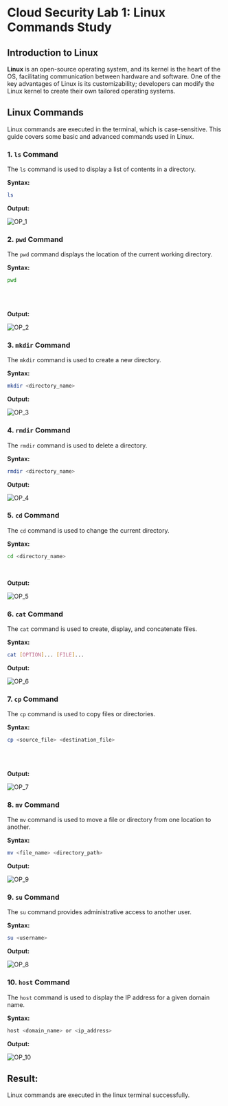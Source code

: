# Cloud Security Lab 1: Linux Commands Study

## Introduction to Linux

**Linux** is an open-source operating system, and its kernel is the heart of the OS, facilitating communication between hardware and software. One of the key advantages of Linux is its customizability; developers can modify the Linux kernel to create their own tailored operating systems.

## Linux Commands

Linux commands are executed in the terminal, which is case-sensitive. This guide covers some basic and advanced commands used in Linux.

### 1. `ls` Command

The `ls` command is used to display a list of contents in a directory.

**Syntax:** 

```bash
ls
```

**Output:**

![OP_1](https://github.com/user-attachments/assets/5d344db6-ae34-4394-b4b8-12a61c2d7ed8)


### 2. `pwd` Command

The `pwd` command displays the location of the current working directory.

**Syntax:**

```bash
pwd
```
<br>
<br>

**Output:**

![OP_2](https://github.com/user-attachments/assets/dffd8bd8-6d2d-46be-bc39-39e247cb678d)


### 3. `mkdir` Command

The `mkdir` command is used to create a new directory.

**Syntax:**

```bash
mkdir <directory_name>
```

**Output:**

![OP_3](https://github.com/user-attachments/assets/de1c39be-2660-4aba-89b3-61fe7a2d9782)


### 4. `rmdir` Command

The `rmdir` command is used to delete a directory.

**Syntax:**

```bash
rmdir <directory_name>
```

**Output:**

![OP_4](https://github.com/user-attachments/assets/1ea16844-0967-4eae-a196-77c669c027c6)


### 5. `cd` Command

The `cd` command is used to change the current directory.

**Syntax:**

```bash
cd <directory_name>
```
<br>

**Output:**

![OP_5](https://github.com/user-attachments/assets/ff9bbe6f-c0ab-452e-b187-f85af69b8711)


### 6. `cat` Command

The `cat` command is used to create, display, and concatenate files.

**Syntax:**

```bash
cat [OPTION]... [FILE]...
```

**Output:**

![OP_6](https://github.com/user-attachments/assets/a6bfd8fa-60c5-404e-bfe8-628ab67fbdba)



### 7. `cp` Command

The `cp` command is used to copy files or directories.

**Syntax:**

```bash
cp <source_file> <destination_file>
```
<br>
<br>

**Output:**

![OP_7](https://github.com/user-attachments/assets/0945919a-10ee-4e9e-8ff1-1a6751f43ae6)


### 8. `mv` Command

The `mv` command is used to move a file or directory from one location to another.

**Syntax:**

```bash
mv <file_name> <directory_path>
```

**Output:**

![OP_9](https://github.com/user-attachments/assets/7fd6a0f7-20f9-43f3-b610-d44b13eb0b66)


### 9. `su` Command

The `su` command provides administrative access to another user.

**Syntax:**

```bash
su <username>
```

**Output:**

![OP_8](https://github.com/user-attachments/assets/a1cf4bb5-ea25-4210-8b6e-4774ed1667d3)


### 10. `host` Command

The `host` command is used to display the IP address for a given domain name.

**Syntax:**

```bash
host <domain_name> or <ip_address>
```

**Output:**

![OP_10](https://github.com/user-attachments/assets/488b30a6-6465-430e-9c90-0ab06cd1bc7c)


## Result:
Linux commands are executed in the linux terminal successfully.
